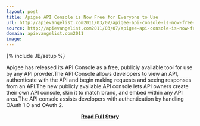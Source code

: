 ```yaml
---
layout: post
title: Apigee API Console is Now Free for Everyone to Use
url: http://apievangelist.com2011/03/07/apigee-api-console-is-now-free-for-everyone-to-use/
source: http://apievangelist.com2011/03/07/apigee-api-console-is-now-free-for-everyone-to-use/
domain: apievangelist.com2011
image: 
---
```

{% include JB/setup %}<p>Apigee has released its API Console as a free, publicly available tool for use by any API provder.The API Console allows developers to view an API, authenticate with the API and begin making requests and seeing responses from an API.The new publicly available API console lets API owners create their own API console, skin it to match brand, and embed within any API area.The API console assists developers with authentication by handling OAuth 1.0 and OAuth 2.</p>
<center><p><a href="http://apievangelist.com2011/03/07/apigee-api-console-is-now-free-for-everyone-to-use/" style='padding:25px; font-sze:18px; font-weight: bold;'>Read Full Story</a></p></center>
